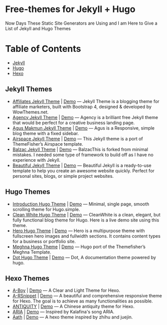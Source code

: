 # Free-themes for Jekyll + Hugo
Now Days These Static Site Generators are Using and I am Here to Give a List of Jekyll and Hugo Themes

Table of Contents
=================
   * [Jekyll](#jekyll-themes)
   * [Hugo](#hugo-themes)
   * [Hexo](#hexo-themes)


## Jekyll Themes
  
   * [Affiliates Jekyll Theme](https://wowthemesnet.github.com/affiliates-jekyll-theme/) | [Demo](https://wowthemesnet.github.io/affiliates-jekyll-theme/) — Jekyll Theme is a blogging theme for affiliate marketers, built with Bootstrap 4, designed & developed by WowThemes.net.
   * [Agency Jekyll Theme](https://github.com/y7kim/agency-jekyll-theme) | [Demo](https://wowthemesnet.github.io/affiliates-jekyll-theme/) — Agency is a brilliant free Jekyll theme that would be perfect for a creative business landing page.
   * [Agus Makmun Jekyll Theme](https://github.com/agusmakmun/agusmakmun.github.io) | [Demo](https://agusmakmun.github.io/) — Agus is a Responsive, simple blog theme with a fixed sidebar.
   * [Airspace Jekyll Theme](https://github.com/ndrewtl/airspace-jekyll) | [Demo](https://github.com/ndrewtl/airspace-jekyll) — This Jekyll theme is a port of ThemeFisher’s Airspace template.
   * [Balzac Jekyll Theme](https://github.com/ColeTownsend/Balzac-for-Jekyll) | [Demo](http://jekyll.gtat.me/) — BalzacThis is forked from minimal mistakes. I needed some type of framework to build off as I have no experience with Jekyll.
   * [Beautiful Jekyll Theme](https://github.com/daattali/beautiful-jekyll) | [Demo](http://deanattali.com/beautiful-jekyll/) — Beautiful Jekyll is a ready-to-use template to help you create an awesome website quickly. Perfect for personal sites, blogs, or simple project websites.
    
## Hugo Themes

   * [Introduction Hugo Theme](https://github.com/vickylai/hugo-theme-introduction) | [Demo](https://themes.gohugo.io/theme/hugo-theme-introduction/) — Minimal, single page, smooth scrolling theme for Hugo.simple.
   * [Clean White Hugo Theme](https://github.com/zhaohuabing/hugo-theme-cleanwhite) | [Demo](https://themes.gohugo.io/theme/hugo-theme-cleanwhite/) — CleanWhite is a clean, elegant, but fully functional blog theme for Hugo. Here is a live demo site using this theme.
   * [Hero Hugo Theme](https://github.com/jugglerx/hugo-hero-theme) | [Demo](https://themes.gohugo.io/theme/hugo-hero-theme/) — Hero is a multipurpose theme with fullscreen hero images and fullwidth sections. It contains content types for a business or portfolio site.
   * [Meghna Hugo Theme](https://github.com/themefisher/meghna-hugo) | [Demo](https://themes.gohugo.io/theme/meghna-hugo/) — Hugo port of the Themefisher’s Meghna Template.
   * [Dot Hugo Theme](https://gethugothemes.com/) | [Demo](https://themes.gohugo.io/theme/dot-hugo-documentation-theme/) — Dot, A documentation theme powered by hugo.
   
## Hexo Themes
   * [A-Boy](https://github.com/huweihuang/hexo-theme-huweihuang) | [Demo](https://www.huweihuang.com/) — A Clear and Light Theme for Hexo.
   * [A-RSnippet](https://github.com/huyingjie/hexo-theme-A-RSnippet) | [Demo](http://arsnippet.yingjiehu.com/) — A beautiful and comprehensive responsive theme for Hexo. The goal is to achieve as many functionalities as possible.
   * [ANTIQUITY](https://github.com/yiluyanxia/hexo-theme-antiquity) | [Demo](https://yiluyanxia.github.io/) — A Chinese antiquity theme for Hexo.
   * [ARIA](https://github.com/yiluyanxia/hexo-theme-antiquity) | [Demo](https://sh.alynx.xyz/) — Inspired by Kalafina's song ARIA.
   * [Aath](https://github.com/lewis-geek/hexo-theme-Aath) | [Demo](http://lewis.suclub.cn/) — A hexo theme inspired by zhihu and juejin.
